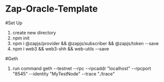 # Zap-Oracle-Template

#Set Up

1. create new directory
2. npm init
3. npm i @zapjs/provider && @zapjs/subscriber && @zapjs/token --save
4. npm i web3 && web3-shh && web-utils --save

#Geth

1. run command geth --testnet --rpc --rpcaddr "localhost" --rpcport "8545" --identity "MyTestNode" --trace "./trace"
